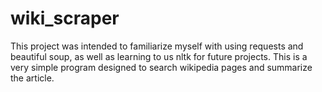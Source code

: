 # wiki_scraper

This project was intended to familiarize myself with using requests and beautiful soup, as well as learning to us nltk for future projects. This is a very simple program designed to search wikipedia pages and summarize the article.
